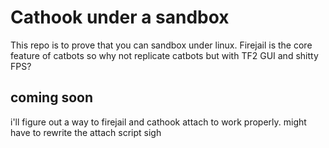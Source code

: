 # Cathook under a sandbox
This repo is to prove that you can sandbox under linux. Firejail is the core feature of catbots so why not replicate catbots but with TF2 GUI and shitty FPS?

## coming soon
i'll figure out a way to firejail and cathook attach to work properly. might have to rewrite the attach script sigh
